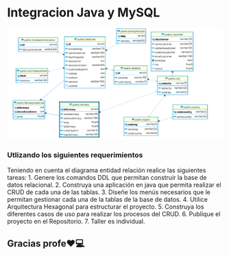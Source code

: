 # Integracion Java y MySQL

![base de datos](/base_de_datosJAVA.png)

### Utlizando los siguientes requerimientos 

Teniendo en cuenta el diagrama entidad relación realice las siguientes tareas:
    1. Genere los comandos DDL que permitan construir la base de datos relacional.
    2. Construya una aplicación en java que permita realizar el CRUD de cada una de las tablas.
    3. Diseñe los menús necesarios que le permitan gestionar cada una de la tablas de la base de
    datos.
    4. Utilice Arquitectura Hexagonal para estructurar el proyecto.
    5. Construya los diferentes casos de uso para realizar los procesos del CRUD.
    6. Publique el proyecto en el Repositorio.
    7. Taller es individual.


## Gracias profe❤️💻
